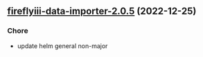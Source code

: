 

## [fireflyiii-data-importer-2.0.5](https://github.com/truecharts/charts/compare/fireflyiii-data-importer-2.0.4...fireflyiii-data-importer-2.0.5) (2022-12-25)

### Chore

- update helm general non-major
  
  